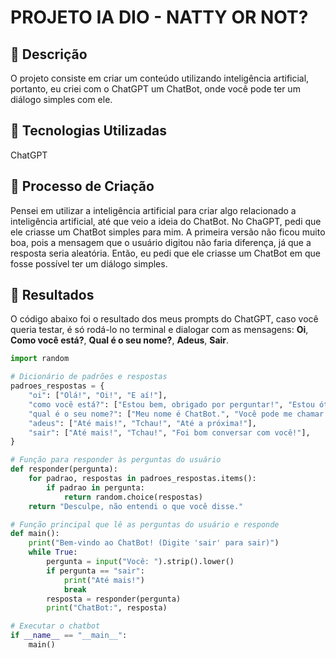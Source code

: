 # PROJETO IA DIO - NATTY OR NOT?

## 📒 Descrição
O projeto consiste em criar um conteúdo utilizando inteligência artificial, portanto, eu criei com o ChatGPT um ChatBot, onde você pode ter um diálogo simples com ele.

## 🤖 Tecnologias Utilizadas
ChatGPT

## 🧐 Processo de Criação
Pensei em utilizar a inteligência artificial para criar algo relacionado a inteligência artificial, até que veio a ideia do ChatBot. No ChaGPT, pedi que ele criasse um ChatBot simples para mim. A primeira versão não ficou muito boa, pois a mensagem que o usuário digitou não faria diferença, já que a resposta seria aleatória. Então, eu pedi que ele criasse um ChatBot em que fosse possível ter um diálogo simples.

## 🚀 Resultados
O código abaixo foi o resultado dos meus prompts do ChatGPT, caso você queria testar, é só rodá-lo no terminal e dialogar com as mensagens: **Oi**, **Como você está?**, **Qual é o seu nome?**, **Adeus**, **Sair**.

```python
import random

# Dicionário de padrões e respostas
padroes_respostas = {
    "oi": ["Olá!", "Oi!", "E aí!"],
    "como você está?": ["Estou bem, obrigado por perguntar!", "Estou ótimo! E você?", "Estou bem, e você?"],
    "qual é o seu nome?": ["Meu nome é ChatBot.", "Você pode me chamar de ChatBot.", "Sou o ChatBot!"],
    "adeus": ["Até mais!", "Tchau!", "Até a próxima!"],
    "sair": ["Até mais!", "Tchau!", "Foi bom conversar com você!"],
}

# Função para responder às perguntas do usuário
def responder(pergunta):
    for padrao, respostas in padroes_respostas.items():
        if padrao in pergunta:
            return random.choice(respostas)
    return "Desculpe, não entendi o que você disse."

# Função principal que lê as perguntas do usuário e responde
def main():
    print("Bem-vindo ao ChatBot! (Digite 'sair' para sair)")
    while True:
        pergunta = input("Você: ").strip().lower()
        if pergunta == "sair":
            print("Até mais!")
            break
        resposta = responder(pergunta)
        print("ChatBot:", resposta)

# Executar o chatbot
if __name__ == "__main__":
    main()
```
